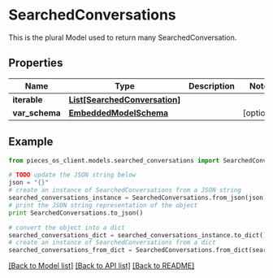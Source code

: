 # SearchedConversations

This is the plural Model used to return many SearchedConversation.

## Properties
Name | Type | Description | Notes
------------ | ------------- | ------------- | -------------
**iterable** | [**List[SearchedConversation]**](SearchedConversation.md) |  | 
**var_schema** | [**EmbeddedModelSchema**](EmbeddedModelSchema.md) |  | [optional] 

## Example

```python
from pieces_os_client.models.searched_conversations import SearchedConversations

# TODO update the JSON string below
json = "{}"
# create an instance of SearchedConversations from a JSON string
searched_conversations_instance = SearchedConversations.from_json(json)
# print the JSON string representation of the object
print SearchedConversations.to_json()

# convert the object into a dict
searched_conversations_dict = searched_conversations_instance.to_dict()
# create an instance of SearchedConversations from a dict
searched_conversations_from_dict = SearchedConversations.from_dict(searched_conversations_dict)
```
[[Back to Model list]](../README.md#documentation-for-models) [[Back to API list]](../README.md#documentation-for-api-endpoints) [[Back to README]](../README.md)


